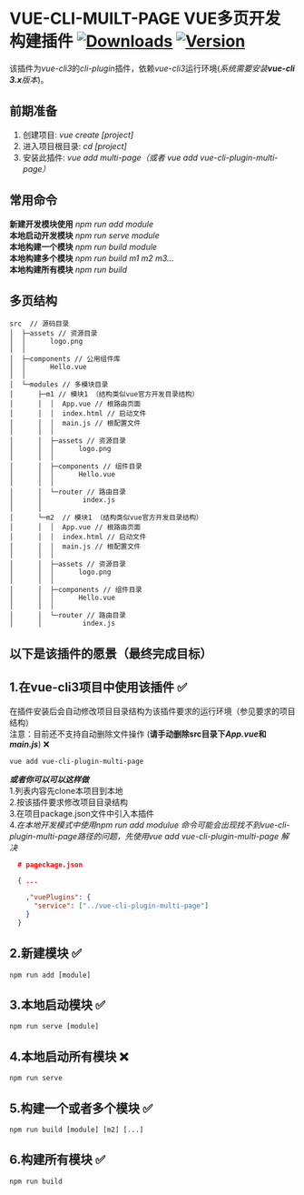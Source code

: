 # VUE-CLI-MUILT-PAGE VUE多页开发构建插件 [![Downloads](https://img.shields.io/npm/dt/vue-cli-plugin-multi-page.svg)](https://www.npmjs.com/package/vue-cli-plugin-multi-page) [![Version](https://img.shields.io/npm/v/vue-cli-plugin-multi-page.svg)](https://www.npmjs.com/package/vue-cli-plugin-multi-page)
该插件为*vue-cli3*的*cli-plugin*插件，依赖*vue-cli3*运行环境(*系统需要安装**vue-cli 3.x**版本*)。<br>
## 前期准备
1. 创建项目: *vue create [project]* <br>
2. 进入项目根目录: *cd [project]* <br>
3. 安装此插件:  *vue add multi-page（或者 vue add vue-cli-plugin-multi-page）* <br>
## 常用命令
**新建开发模块使用** *npm run add module*<br>
**本地启动开发模块** *npm run serve module*<br>
**本地构建一个模块** *npm run build module*<br>
**本地构建多个模块** *npm run build m1 m2 m3...*<br>
**本地构建所有模块** *npm run build*<br>

## 多页结构
```
src  // 源码目录
│  ├─assets // 资源目录
│  │      logo.png
│  │
│  ├─components // 公用组件库
│  │      Hello.vue
│  │
│  └─modules // 多模块目录
│      ├─m1 // 模块1 （结构类似vue官方开发目录结构）
│      │  │  App.vue // 根路由页面
│      │  │  index.html // 启动文件
│      │  │  main.js // 根配置文件
│      │  │
│      │  ├─assets // 资源目录
│      │  │      logo.png
│      │  │
│      │  ├─components // 组件目录
│      │  │      Hello.vue
│      │  │
│      │  └─router // 路由目录
│      │          index.js
│      │
│      └─m2  // 模块1 （结构类似vue官方开发目录结构）
│      │  │  App.vue // 根路由页面
│      │  │  index.html // 启动文件
│      │  │  main.js // 根配置文件
│      │  │
│      │  ├─assets // 资源目录
│      │  │      logo.png
│      │  │
│      │  ├─components // 组件目录
│      │  │      Hello.vue
│      │  │
│      │  └─router // 路由目录
│      │          index.js
```
## 以下是该插件的愿景（最终完成目标）

## 1.在vue-cli3项目中使用该插件 ✅
在插件安装后会自动修改项目目录结构为该插件要求的运行环境（参见要求的项目结构）<br>
注意：目前还不支持自动删除文件操作 (**请手动删除src目录下*App.vue*和*main.js***) ❌
```
vue add vue-cli-plugin-multi-page 
```
***或者你可以可以这样做***<br>
1.列表内容先clone本项目到本地<br>
2.按该插件要求修改项目目录结构<br>
3.在项目package.json文件中引入本插件<br>
4.*在本地开发模式中使用npm run add modulue 命令可能会出现找不到vue-cli-plugin-multi-page路径的问题，先使用vue add vue-cli-plugin-multi-page 解决*
</span>
``` json
  # pageckage.json

  { ...

    ,"vuePlugins": {
      "service": ["../vue-cli-plugin-multi-page"]
    }
  }
```

## 2.新建模块 ✅
```npm
npm run add [module]
```
## 3.本地启动模块 ✅
```npm
npm run serve [module] 
```
## 4.本地启动所有模块 ❌
```npm
npm run serve
```
## 5.构建一个或者多个模块 ✅
```npm
npm run build [module] [m2] [...]
```
## 6.构建所有模块 ✅
```npm
npm run build
```
